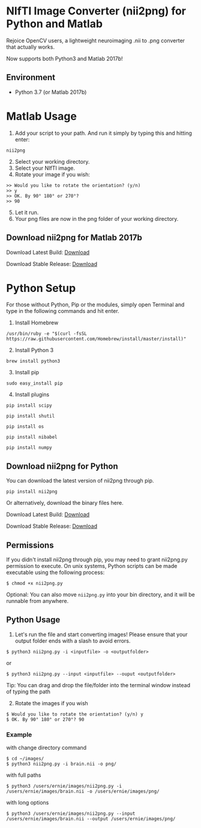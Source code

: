 # NIfTI Image Converter (nii2png) for Python and Matlab
Rejoice OpenCV users, a lightweight neuroimaging .nii to .png converter that actually works. 

Now supports both Python3 and Matlab 2017b!

## Environment
* Python 3.7 (or Matlab 2017b)

# Matlab Usage
1. Add your script to your path. And run it simply by typing this and hitting enter:
```
nii2png
```
2. Select your working directory.
3. Select your NIfTI image.
4. Rotate your image if you wish:
```
>> Would you like to rotate the orientation? (y/n)
>> y
>> OK. By 90° 180° or 270°? 
>> 90
```
5. Let it run.
6. Your png files are now in the png folder of your working directory.

## Download nii2png for Matlab 2017b
Download Latest Build: [Download](https://raw.githubusercontent.com/alexlaurence/NIfTI-Image-Converter/master/nii2png.m)

Download Stable Release: [Download](https://github.com/alexlaurence/NIfTI-Image-Converter/releases)

# Python Setup

For those without Python, Pip or the modules, simply open Terminal and type in the following commands and hit enter.

1. Install Homebrew
```
/usr/bin/ruby -e "$(curl -fsSL https://raw.githubusercontent.com/Homebrew/install/master/install)"
```
2. Install Python 3
```
brew install python3
```
3. Install pip
```
sudo easy_install pip
```
4. Install plugins

```
pip install scipy

pip install shutil

pip install os

pip install nibabel

pip install numpy
```

## Download nii2png for Python
You can download the latest version of nii2png through pip.
```
pip install nii2png
```
Or alternatively, download the binary files here.

Download Latest Build: [Download](https://raw.githubusercontent.com/alexlaurence/NIfTI-Image-Converter/master/nii2png.py)

Download Stable Release: [Download](https://github.com/alexlaurence/NIfTI-Image-Converter/releases)

## Permissions

If you didn't install nii2png through pip, you may need to grant nii2png.py permission to execute. On unix systems, Python scripts can be made executable using the following process:

```
$ chmod +x nii2png.py
```

Optional: You can also move `nii2png.py` into your bin directory, and it will be runnable from anywhere.


## Python Usage 

1. Let's run the file and start converting images! Please ensure that your output folder ends with a slash to avoid errors.

```
$ python3 nii2png.py -i <inputfile> -o <outputfolder>
```

or

```
$ python3 nii2png.py --input <inputfile> --ouput <outputfolder>
```

Tip: You can drag and drop the file/folder into the terminal window instead of typing the path

2. Rotate the images if you wish

```
$ Would you like to rotate the orientation? (y/n) y
$ OK. By 90° 180° or 270°? 90
```

### Example

with change directory command

```
$ cd ~/images/
$ python3 nii2png.py -i brain.nii -o png/
```

with full paths

```
$ python3 /users/ernie/images/nii2png.py -i /users/ernie/images/brain.nii -o /users/ernie/images/png/
```

with long options


```
$ python3 /users/ernie/images/nii2png.py --input /users/ernie/images/brain.nii --output /users/ernie/images/png/
```
